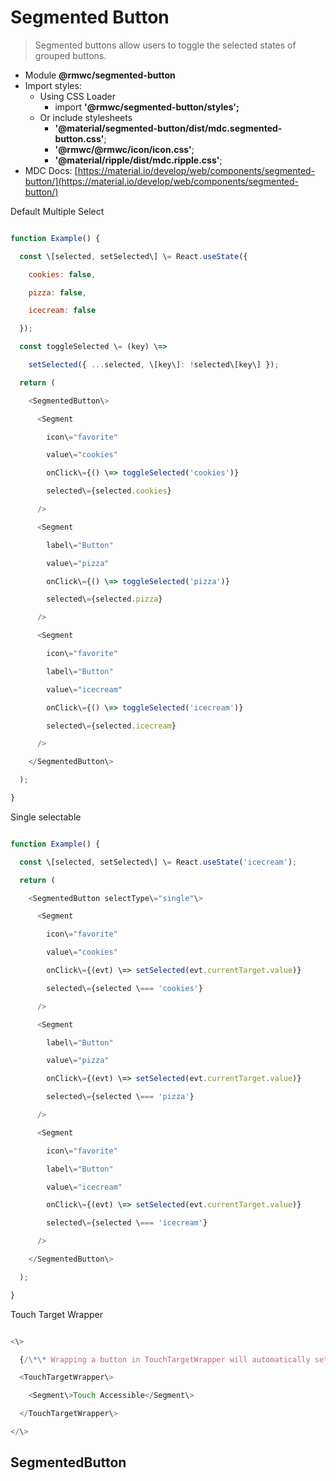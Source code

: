 # Segmented Button

> Segmented buttons allow users to toggle the selected states of grouped buttons.

-   Module __@rmwc/segmented-button__
-   Import styles:
    -   Using CSS Loader
        -   import __'@rmwc/segmented-button/styles';__
    -   Or include stylesheets
        -   __'@material/segmented-button/dist/mdc.segmented-button.css'__;
        -   __'@rmwc/@rmwc/icon/icon.css'__;
        -   __'@material/ripple/dist/mdc.ripple.css'__;
-   MDC Docs: [https://material.io/develop/web/components/segmented-button/](https://material.io/develop/web/components/segmented-button/)

Default Multiple Select

```js

function Example() {

  const \[selected, setSelected\] \= React.useState({

    cookies: false,

    pizza: false,

    icecream: false

  });

  const toggleSelected \= (key) \=>

    setSelected({ ...selected, \[key\]: !selected\[key\] });

  return (

    <SegmentedButton\>

      <Segment

        icon\="favorite"

        value\="cookies"

        onClick\={() \=> toggleSelected('cookies')}

        selected\={selected.cookies}

      />

      <Segment

        label\="Button"

        value\="pizza"

        onClick\={() \=> toggleSelected('pizza')}

        selected\={selected.pizza}

      />

      <Segment

        icon\="favorite"

        label\="Button"

        value\="icecream"

        onClick\={() \=> toggleSelected('icecream')}

        selected\={selected.icecream}

      />

    </SegmentedButton\>

  );

}


```

Single selectable

```js

function Example() {

  const \[selected, setSelected\] \= React.useState('icecream');

  return (

    <SegmentedButton selectType\="single"\>

      <Segment

        icon\="favorite"

        value\="cookies"

        onClick\={(evt) \=> setSelected(evt.currentTarget.value)}

        selected\={selected \=== 'cookies'}

      />

      <Segment

        label\="Button"

        value\="pizza"

        onClick\={(evt) \=> setSelected(evt.currentTarget.value)}

        selected\={selected \=== 'pizza'}

      />

      <Segment

        icon\="favorite"

        label\="Button"

        value\="icecream"

        onClick\={(evt) \=> setSelected(evt.currentTarget.value)}

        selected\={selected \=== 'icecream'}

      />

    </SegmentedButton\>

  );

}


```

Touch Target Wrapper

```js

<\>

  {/\*\* Wrapping a button in TouchTargetWrapper will automatically set its \`touch\` prop to true. \*/}

  <TouchTargetWrapper\>

    <Segment\>Touch Accessible</Segment\>

  </TouchTargetWrapper\>

</\>


```

## SegmentedButton